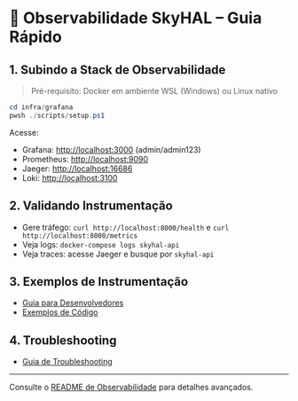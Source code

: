 # 🚀 Observabilidade SkyHAL – Guia Rápido

## 1. Subindo a Stack de Observabilidade

> Pré-requisito: Docker em ambiente WSL (Windows) ou Linux nativo

```powershell
cd infra/grafana
pwsh ./scripts/setup.ps1
```

Acesse:

- Grafana: <http://localhost:3000> (admin/admin123)
- Prometheus: <http://localhost:9090>
- Jaeger: <http://localhost:16686>
- Loki: <http://localhost:3100>

## 2. Validando Instrumentação

- Gere tráfego: `curl http://localhost:8000/health` e `curl http://localhost:8000/metrics`
- Veja logs: `docker-compose logs skyhal-api`
- Veja traces: acesse Jaeger e busque por `skyhal-api`

## 3. Exemplos de Instrumentação

- [Guia para Desenvolvedores](./usage/developers.md)
- [Exemplos de Código](./examples/code-instrumentation.md)

## 4. Troubleshooting

- [Guia de Troubleshooting](./usage/troubleshooting.md)

---

Consulte o [README de Observabilidade](./README.md) para detalhes avançados.
